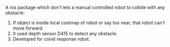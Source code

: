 A ros package which don't lets a manual controlled robot to collide with any obstacle:
1. If object is inside local costmap of robot or say too near, that robot can't move forward.
2. It used depth sensor D415 to detect any obstacle.
3. Developed for covid response robot. 
